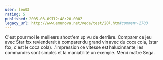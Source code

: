 ```yaml
---
user: leo03
rating: 5
published: 2005-03-09T12:48:20.000Z
legacy_url: http://www.emunova.net/veda/test/207.htm#comment-2703
---
```

C'est pour moi le meilleurs shoot'em up vu de derrière. Comparer ce jeu avec Star fox revienderait à comparer du grand vin avec du coca cola, (star fox, c'est le coca cola). L'impression de vitesse est halucinnante, les commandes sont simples et la maniabilité un exemple. Merci maître Sega.